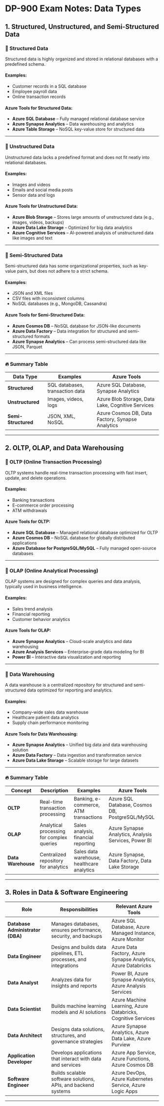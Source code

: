 # DP-900 Exam Notes: Data Types

## 1. Structured, Unstructured, and Semi-Structured Data

### 📌 Structured Data
Structured data is highly organized and stored in relational databases with a predefined schema.

#### **Examples:**
- Customer records in a SQL database
- Employee payroll data
- Online transaction records

#### **Azure Tools for Structured Data:**
- **Azure SQL Database** – Fully managed relational database service
- **Azure Synapse Analytics** – Data warehousing and analytics
- **Azure Table Storage** – NoSQL key-value store for structured data

---

### 📌 Unstructured Data
Unstructured data lacks a predefined format and does not fit neatly into relational databases.

#### **Examples:**
- Images and videos
- Emails and social media posts
- Sensor data and logs

#### **Azure Tools for Unstructured Data:**
- **Azure Blob Storage** – Stores large amounts of unstructured data (e.g., images, videos, backups)
- **Azure Data Lake Storage** – Optimized for big data analytics
- **Azure Cognitive Services** – AI-powered analysis of unstructured data like images and text

---

### 📌 Semi-Structured Data
Semi-structured data has some organizational properties, such as key-value pairs, but does not adhere to a strict schema.

#### **Examples:**
- JSON and XML files
- CSV files with inconsistent columns
- NoSQL databases (e.g., MongoDB, Cassandra)

#### **Azure Tools for Semi-Structured Data:**
- **Azure Cosmos DB** – NoSQL database for JSON-like documents
- **Azure Data Factory** – Data integration for structured and semi-structured formats
- **Azure Synapse Analytics** – Can process semi-structured data like JSON, Parquet

---

### 🔥 Summary Table
| Data Type          | Examples                        | Azure Tools |
|--------------------|--------------------------------|-------------|
| **Structured**     | SQL databases, transaction data | Azure SQL Database, Synapse Analytics |
| **Unstructured**   | Images, videos, logs           | Azure Blob Storage, Data Lake, Cognitive Services |
| **Semi-Structured** | JSON, XML, NoSQL               | Azure Cosmos DB, Data Factory, Synapse Analytics |

---

## 2. OLTP, OLAP, and Data Warehousing

### 📌 OLTP (Online Transaction Processing)
OLTP systems handle real-time transaction processing with fast insert, update, and delete operations.

#### **Examples:**
- Banking transactions
- E-commerce order processing
- ATM withdrawals

#### **Azure Tools for OLTP:**
- **Azure SQL Database** – Managed relational database optimized for OLTP
- **Azure Cosmos DB** – NoSQL database for globally distributed applications
- **Azure Database for PostgreSQL/MySQL** – Fully managed open-source databases

---

### 📌 OLAP (Online Analytical Processing)
OLAP systems are designed for complex queries and data analysis, typically used in business intelligence.

#### **Examples:**
- Sales trend analysis
- Financial reporting
- Customer behavior analytics

#### **Azure Tools for OLAP:**
- **Azure Synapse Analytics** – Cloud-scale analytics and data warehousing
- **Azure Analysis Services** – Enterprise-grade data modeling for BI
- **Power BI** – Interactive data visualization and reporting

---

### 📌 Data Warehousing
A data warehouse is a centralized repository for structured and semi-structured data optimized for reporting and analytics.

#### **Examples:**
- Company-wide sales data warehouse
- Healthcare patient data analytics
- Supply chain performance monitoring

#### **Azure Tools for Data Warehousing:**
- **Azure Synapse Analytics** – Unified big data and data warehousing solution
- **Azure Data Factory** – Data ingestion and transformation service
- **Azure Data Lake Storage** – Scalable storage for large datasets

---

### 🔥 Summary Table
| Concept | Description | Examples | Azure Tools |
|---------|-------------|------------|-------------|
| **OLTP** | Real-time transaction processing | Banking, e-commerce, ATM transactions | Azure SQL Database, Cosmos DB, PostgreSQL/MySQL |
| **OLAP** | Analytical processing for complex queries | Sales analysis, financial reporting | Azure Synapse Analytics, Analysis Services, Power BI |
| **Data Warehouse** | Centralized repository for analytics | Sales data warehouse, healthcare analytics | Azure Synapse, Data Factory, Data Lake Storage |

---

## 3. Roles in Data & Software Engineering

| Role | Responsibilities | Relevant Azure Tools |
|------|------------------|----------------------|
| **Database Administrator (DBA)** | Manages databases, ensures performance, security, and backups | Azure SQL Database, Azure Managed Instance, Azure Monitor |
| **Data Engineer** | Designs and builds data pipelines, ETL processes, and integrations | Azure Data Factory, Azure Synapse Analytics, Azure Databricks |
| **Data Analyst** | Analyzes data for insights and reports | Power BI, Azure Synapse Analytics, Azure Analysis Services |
| **Data Scientist** | Builds machine learning models and AI solutions | Azure Machine Learning, Azure Databricks, Cognitive Services |
| **Data Architect** | Designs data solutions, structures, and governance strategies | Azure Synapse Analytics, Azure Data Lake, Azure Purview |
| **Application Developer** | Develops applications that interact with data and services | Azure App Service, Azure Functions, Azure Cosmos DB |
| **Software Engineer** | Builds scalable software solutions, APIs, and backend systems | Azure DevOps, Azure Kubernetes Service, Azure Logic Apps |

---
